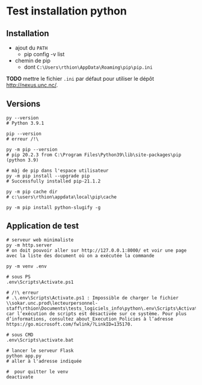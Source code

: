 Test installation python
========================

Installation
------------

- ajout du `PATH`
  + pip config -v list
- chemin de pip
  + dont `C:\Users\rthion\AppData\Roaming\pip\pip.ini`

**TODO** mettre le fichier `.ini` par défaut pour utiliser le dépôt <http://nexus.unc.nc/>.


Versions
--------

```shell
py --version
# Python 3.9.1

pip --version
# erreur /!\

py -m pip --version
# pip 20.2.3 from C:\Program Files\Python39\lib\site-packages\pip (python 3.9)

# màj de pip dans l'espace utilisateur
py -m pip install --upgrade pip
# Successfully installed pip-21.1.2

py -m pip cache dir
# c:\users\rthion\appdata\local\pip\cache

py -m pip install python-slugify -g
```

Application de test
-------------------

```shell
# serveur web minimaliste
py -m http.server
# on doit pouvoir aller sur http://127.0.0.1:8000/ et voir une page avec la liste des document où on a exécutée la commande

py -m venv .env

# sous PS
.env\Scripts\Activate.ps1

# /!\ erreur
# .\.env\Scripts\Activate.ps1 : Impossible de charger le fichier \\sokar.unc.prod\lecteurpersonnel-staff\rthion\Documents\tests_logiciels_info\python\.env\Scripts\Activate.ps1, car l’exécution de scripts est désactivée sur ce système. Pour plus d’informations, consultez about_Execution_Policies à l’adresse https://go.microsoft.com/fwlink/?LinkID=135170.

# sous CMD
.env\Scripts\activate.bat

# lancer le serveur Flask
python app.py
# aller à l'adresse indiquée

#  pour quitter le venv
deactivate
```
